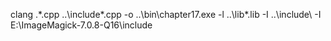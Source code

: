 clang .\*.cpp ..\include\*.cpp -o ..\bin\chapter17.exe -l ..\lib\*.lib -I ..\include\ -I E:\ImageMagick-7.0.8-Q16\include